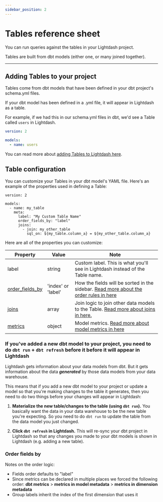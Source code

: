 ```yaml
---
sidebar_position: 2
---
```


# Tables reference sheet

You can run queries against the tables in your Lightdash project.

Tables are built from dbt models (either one, or many joined together).

---

## Adding Tables to your project

Tables come from dbt models that have been defined in your dbt project's schema.yml files.

If your dbt model has been defined in a .yml file, it will appear in Lightdash as a table.

For example, if we had this in our schema.yml files in dbt, we'd see a Table called `users` in Lightdash.

```yaml
version: 2

models:
  - name: users
```

You can read more about [adding Tables to Lightdash here](/guides/adding-tables-to-lightdash).

## Table configuration

You can customize your Tables in your dbt model's YAML file. Here's an example of the properties used in defining a Table:

```
version: 2

models:
  - name: my_table
    meta:
      label: "My Custom Table Name"
      order_fields_by: "label"
      joins:
        - join: my_other_table
          sql_on: ${my_table.column_a} = ${my_other_table.column_a}
```

Here are all of the properties you can customize:

| Property                                          | Value              | Note                                                                                                      |
|---------------------------------------------------|--------------------|-----------------------------------------------------------------------------------------------------------|
| label                                             | string             | Custom label. This is what you'll see in Lightdash instead of the Table name.                             |
| [order_fields_by](#order-fields-by)               | 'index' or 'label' | How the fields will be sorted in the sidebar. [Read more about the order rules in here](#order-fields-by) |
| [joins](joins.md)                                 | array              | Join logic to join other data models to the Table. [Read more about joins in here.](joins.md)             |
| [metrics](metrics.mdx#2-using-the-model-meta-tag) | object             | Model metrics. [Read more about model metrics in here](metrics.mdx#2-using-the-model-meta-tag)            |

### If you've added a new dbt model to your project, you need to do `dbt run` + `dbt refresh` before it before it will appear in Lightdash

Lightdash gets information about your data models from dbt.
But it gets information about the data **_generated_** by those data models from your data warehouse.

This means that if you add a new dbt model to your project or update a model so that you're making changes
to the table it generates, then you need to do two things before your changes will appear in Lightdash:

1. **Materialize the new table/changes to the table (using `dbt run`).**
You basically want the data in your data warehouse to be the new
table you're expecting. So you need to do `dbt run` to update the table from the data model you just changed.  

2. **Click `dbt refresh` in Lightdash.**
This will re-sync your dbt project in Lightdash so that any changes you made
to your dbt models is shown in Lightdash (e.g. adding a new table).


### Order fields by

Notes on the order logic:
- Fields order defaults to "label"
- Since metrics can be declared in multiple places we forced the following order: **dbt metrics** > **metrics in model
metadata** > **metrics in dimension metadata**
- Group labels inherit the index of the first dimension that uses it

